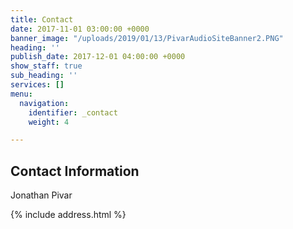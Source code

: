 ```yaml
---
title: Contact
date: 2017-11-01 03:00:00 +0000
banner_image: "/uploads/2019/01/13/PivarAudioSiteBanner2.PNG"
heading: ''
publish_date: 2017-12-01 04:00:00 +0000
show_staff: true
sub_heading: ''
services: []
menu:
  navigation:
    identifier: _contact
    weight: 4

---
```

## Contact Information

Jonathan Pivar

{% include address.html %}